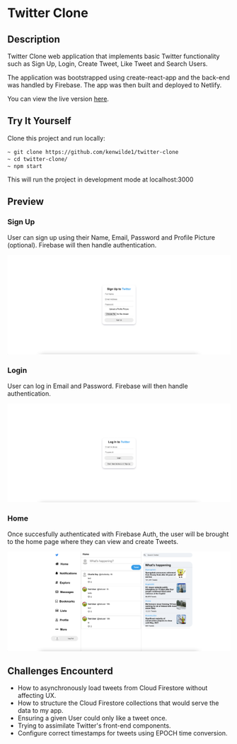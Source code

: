 # Twitter Clone

## Description

Twitter Clone web application that implements basic Twitter functionality such as Sign Up, Login, Create Tweet, Like Tweet and Search Users. 

The application was bootstrapped using create-react-app and the back-end was handled by Firebase. The app was then built and deployed to Netlify. 

You can view the live version [here](https://kenwilde-twitter-clone.netlify.app).

## Try It Yourself

Clone this project and run locally:

```
~ git clone https://github.com/kenwilde1/twitter-clone
~ cd twitter-clone/
~ npm start
```

This will run the project in development mode at localhost:3000

## Preview

### Sign Up
User can sign up using their Name, Email, Password and Profile Picture (optional). Firebase will then handle authentication.

![signup-preview](https://github.com/kenwilde1/twitter-clone/blob/main/src/images/home.png?raw=true)

### Login
User can log in Email and Password. Firebase will then handle authentication.

![login-preview](https://github.com/kenwilde1/twitter-clone/blob/main/src/images/signup.png?raw=true)

### Home
Once succesfully authenticated with Firebase Auth, the user will be brought to the home page where they can view and create Tweets. 

![home-preview](https://github.com/kenwilde1/twitter-clone/blob/main/src/images/login.png?raw=true)

## Challenges Encounterd

* How to asynchronously load tweets from Cloud Firestore without affecting UX. 
* How to structure the Cloud Firestore collections that would serve the data to my app. 
* Ensuring a given User could only like a tweet once.
* Trying to assimilate Twitter's front-end components.
* Configure correct timestamps for tweets using EPOCH time conversion. 



